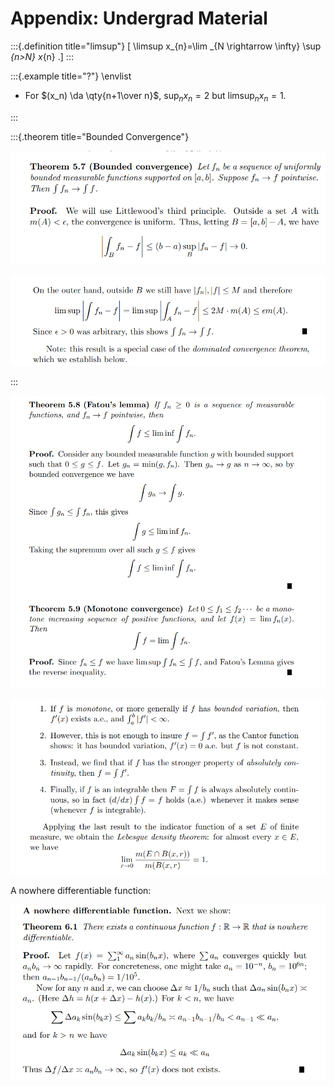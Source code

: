 # Appendix: Undergrad Material



:::{.definition title="limsup"}
\[
\limsup x_{n}=\lim _{N \rightarrow \infty} \sup _{n>N} x_{n}
.\]
:::


:::{.example title="?"}
\envlist

- For $(x_n) \da \qty{n+1\over n}$, $\sup_n x_n = 2$ but $\limsup_n x_n = 1$.

:::



:::{.theorem title="Bounded Convergence"}


![](figures/2021-10-29_16-43-30.png)


![](figures/2021-10-29_16-43-43.png)

:::


![](figures/2021-10-29_16-51-23.png)

![](figures/2021-10-29_16-55-00.png)

A nowhere differentiable function:


![](figures/2021-10-29_16-57-12.png)
